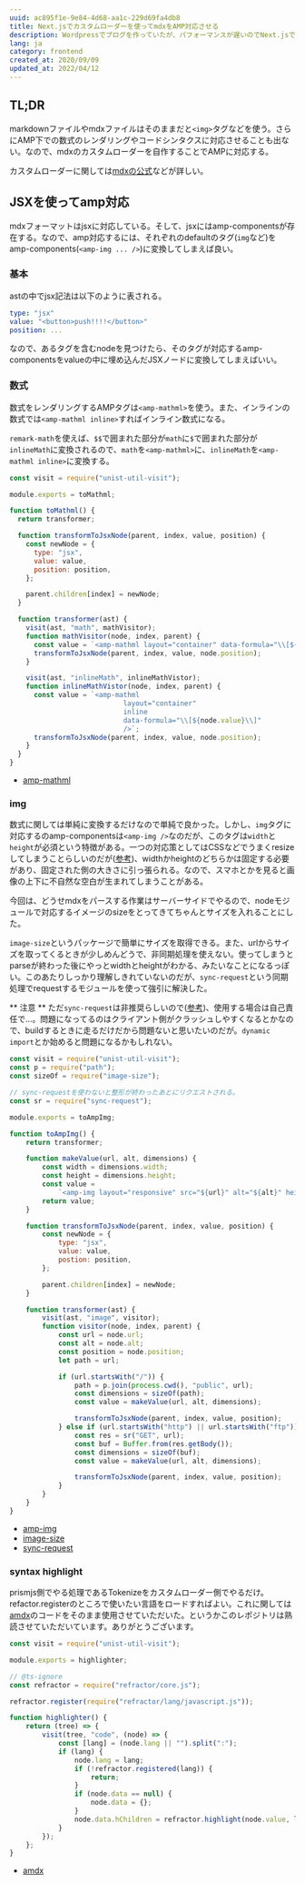```yaml
---
uuid: ac895f1e-9e84-4d68-aa1c-229d69fa4db8
title: Next.jsでカスタムローダーを使ってmdxをAMP対応させる
description: Wordpressでブログを作っていたが、パフォーマンスが遅いのでNext.jsで作り直した。mdxをレンダリングするときに使うカスタムローダーを自作してAMP対応させる話。
lang: ja
category: frontend
created_at: 2020/09/09
updated_at: 2022/04/12
---
```


## TL;DR

markdownファイルやmdxファイルはそのままだと`<img>`タグなどを使う。さらにAMP下での数式のレンダリングやコードシンタクスに対応させることも出ない。なので、mdxのカスタムローダーを自作することでAMPに対応する。

カスタムローダーに関しては[mdxの公式](https://mdxjs.com/guides/custom-loader)などが詳しい。

## JSXを使ってamp対応

mdxフォーマットはjsxに対応している。そして、jsxにはamp-componentsが存在する。なので、amp対応するには、それぞれのdefaultのタグ(`img`など)をamp-components(`<amp-img ... />`)に変換してしまえば良い。

### 基本

astの中でjsx記法は以下のように表される。

```yaml
type: "jsx"
value: "<button>push!!!!</button>"
position: ...
```

なので、あるタグを含むnodeを見つけたら、そのタグが対応するamp-componentsをvalueの中に埋め込んだJSXノードに変換してしまえばいい。

### 数式

数式をレンダリングするAMPタグは`<amp-mathml>`を使う。また、インラインの数式では`<amp-mathml inline>`すればインライン数式になる。

`remark-math`を使えば、`$$`で囲まれた部分が`math`に`$`で囲まれた部分が`inlineMath`に変換されるので、`math`を`<amp-mathml>`に、`inlineMath`を`<amp-mathml inline>`に変換する。

```js:toAmpMathml.js
const visit = require("unist-util-visit");

module.exports = toMathml;

function toMathml() {
  return transformer;

  function transformToJsxNode(parent, index, value, position) {
    const newNode = {
      type: "jsx",
      value: value,
      position: position,
    };

    parent.children[index] = newNode;
  }

  function transformer(ast) {
    visit(ast, "math", mathVisitor);
    function mathVisitor(node, index, parent) {
      const value = `<amp-mathml layout="container" data-formula="\\[${node.value}\\]" />`;
      transformToJsxNode(parent, index, value, node.position);
    }

    visit(ast, "inlineMath", inlineMathVistor);
    function inlineMathVistor(node, index, parent) {
      const value = `<amp-mathml
                            layout="container"
                            inline
                            data-formula="\\[${node.value}\\]"
                            />`;
      transformToJsxNode(parent, index, value, node.position);
    }
  }
}
```

- [amp-mathml](https://amp.dev/documentation/components/amp-mathml/)

### img

数式に関しては単純に変換するだけなので単純で良かった。しかし、`img`タグに対応するのamp-componentsは`<amp-img />`なのだが、このタグは`width`と`height`が必須という特徴がある。一つの対応策としてはCSSなどでうまくresizeしてしまうことらしいのだが([参考](https://qiita.com/narikei/items/50c0c805846c0bd69423))、widthかheightのどちらかは固定する必要があり、固定された側の大きさに引っ張られる。なので、スマホとかを見ると画像の上下に不自然な空白が生まれてしまうことがある。

今回は、どうせmdxをパースする作業はサーバーサイドでやるので、nodeモジュールで対応するイメージのsizeをとってきてちゃんとサイズを入れることにした。

`image-size`というパッケージで簡単にサイズを取得できる。また、urlからサイズを取ってくるときが少しめんどうで、非同期処理を使えない。使ってしまうとparseが終わった後にやっとwidthとheightがわかる、みたいなことになるっぽい。このあたりしっかり理解しきれていないのだが、`sync-request`という同期処理でrequestするモジュールを使って強引に解決した。

** 注意 **
ただ`sync-request`は非推奨らしいので([参考](https://designetwork.daichi703n.com/entry/2017/02/21/node-then-request))、使用する場合は自己責任で...。問題になってるのはクライアント側がクラッシュしやすくなるとかなので、buildするときに走るだけだから問題ないと思いたいのだが。`dynamic import`とか始めると問題になるかもしれない。

```js
const visit = require("unist-util-visit");
const p = require("path");
const sizeOf = require("image-size");

// sync-requestを使わないと整形が終わったあとにリクエストされる。
const sr = require("sync-request");

module.exports = toAmpImg;

function toAmpImg() {
    return transformer;

    function makeValue(url, alt, dimensions) {
        const width = dimensions.width;
        const height = dimensions.height;
        const value =
            `<amp-img layout="responsive" src="${url}" alt="${alt}" height="${height}" width="${width}" />`;
        return value;
    }

    function transformToJsxNode(parent, index, value, position) {
        const newNode = {
            type: "jsx",
            value: value,
            postion: position,
        };

        parent.children[index] = newNode;
    }

    function transformer(ast) {
        visit(ast, "image", visitor);
        function visitor(node, index, parent) {
            const url = node.url;
            const alt = node.alt;
            const position = node.position;
            let path = url;

            if (url.startsWith("/")) {
                path = p.join(process.cwd(), "public", url);
                const dimensions = sizeOf(path);
                const value = makeValue(url, alt, dimensions);

                transformToJsxNode(parent, index, value, position);
            } else if (url.startsWith("http") || url.startsWith("ftp")) {
                const res = sr("GET", url);
                const buf = Buffer.from(res.getBody());
                const dimensions = sizeOf(buf);
                const value = makeValue(url, alt, dimensions);

                transformToJsxNode(parent, index, value, position);
            }
        }
    }
}
```

- [amp-img](https://amp.dev/ja/documentation/components/amp-img/)
- [image-size](https://www.npmjs.com/package/image-size)
- [sync-request](https://www.npmjs.com/package/sync-request)

### syntax highlight

prismjs側でやる処理であるTokenizeをカスタムローダー側でやるだけ。refactor.registerのところで使いたい言語をロードすればよい。これに関しては[amdx](https://github.com/mizchi/amdx)のコードをそのまま使用させていただいた。というかこのレポジトリは熟読させていただいています。ありがとうございます。

```js
const visit = require("unist-util-visit");

module.exports = highlighter;

// @ts-ignore
const refractor = require("refractor/core.js");

refractor.register(require("refractor/lang/javascript.js"));

function highlighter() {
    return (tree) => {
        visit(tree, "code", (node) => {
            const [lang] = (node.lang || "").split(":");
            if (lang) {
                node.lang = lang;
                if (!refractor.registered(lang)) {
                    return;
                }
                if (node.data == null) {
                    node.data = {};
                }
                node.data.hChildren = refractor.highlight(node.value, lang);
            }
        });
    };
}
```

- [amdx](https://github.com/mizchi/amdx)
